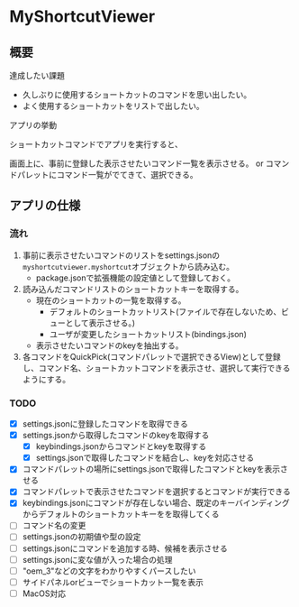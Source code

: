# MyShortcutViewer

## 概要

達成したい課題

- 久しぶりに使用するショートカットのコマンドを思い出したい。
- よく使用するショートカットをリストで出したい。

アプリの挙動

ショートカットコマンドでアプリを実行すると、

画面上に、事前に登録した表示させたいコマンド一覧を表示させる。
or
コマンドパレットにコマンド一覧がでてきて、選択できる。

## アプリの仕様

### 流れ

1. 事前に表示させたいコマンドのリストをsettings.jsonの`myshortcutviewer.myshortcut`オブジェクトから読み込む。
   - package.jsonで拡張機能の設定値として登録しておく。
2. 読み込んだコマンドリストのショートカットキーを取得する。
   - 現在のショートカットの一覧を取得する。
     - デフォルトのショートカットリスト(ファイルで存在しないため、ビューとして表示させる。)
     - ユーザが変更したショートカットリスト(bindings.json)
   - 表示させたいコマンドのkeyを抽出する。
3. 各コマンドをQuickPick(コマンドパレットで選択できるView)として登録し、コマンド名、ショートカットコマンドを表示させ、選択して実行できるようにする。

### TODO

- [x] settings.jsonに登録したコマンドを取得できる
- [x] settings.jsonから取得したコマンドのkeyを取得する
  - [x] keybindings.jsonからコマンドとkeyを取得する
  - [x] settings.jsonで取得したコマンドを結合し、keyを対応させる
- [x] コマンドパレットの場所にsettings.jsonで取得したコマンドとkeyを表示させる
- [x] コマンドパレットで表示させたコマンドを選択するとコマンドが実行できる
- [x] keybindings.jsonにコマンドが存在しない場合、既定のキーバインディングからデフォルトのショートカットキーをを取得してくる
- [ ] コマンド名の変更
- [ ] settings.jsonの初期値や型の設定
- [ ] settings.jsonにコマンドを追加する時、候補を表示させる
- [ ] settings.jsonに変な値が入った場合の処理
- [ ] "oem_3"などの文字をわかりやすくパースしたい
- [ ] サイドパネルorビューでショートカット一覧を表示
- [ ] MacOS対応
